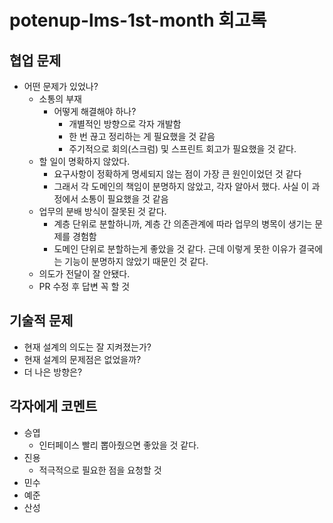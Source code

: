# potenup-lms-1st-month 회고록

## 협업 문제

- 어떤 문제가 있었나?
  - 소통의 부재
    - 어떻게 해결해야 하나?
      - 개별적인 방향으로 각자 개발함
      - 한 번 끊고 정리하는 게 필요했을 것 같음
      - 주기적으로 회의(스크럼) 및 스프린트 회고가 필요했을 것 같다.
  - 할 일이 명확하지 않았다.
    - 요구사항이 정확하게 명세되지 않는 점이 가장 큰 원인이었던 것 같다
    - 그래서 각 도메인의 책임이 분명하지 않았고, 각자 알아서 했다. 사실 이 과정에서 소통이 필요했을 것 같음
  - 업무의 분배 방식이 잘못된 것 같다.
    - 계층 단위로 분할하니까, 계층 간 의존관계에 따라 업무의 병목이 생기는 문제를 경험함
    - 도메인 단위로 분할하는게 좋았을 것 같다. 근데 이렇게 못한 이유가 결국에는 기능이 분명하지 않았기 때문인 것 같다.
  - 의도가 전달이 잘 안됐다.
  - PR 수정 후 답변 꼭 할 것

## 기술적 문제

- 현재 설계의 의도는 잘 지켜졌는가?
- 현재 설계의 문제점은 없었을까?
- 더 나은 방향은?

## 각자에게 코멘트

- 승엽
  - 인터페이스 빨리 뽑아줬으면 좋았을 것 같다.
- 진용
  - 적극적으로 필요한 점을 요청할 것
- 민수
- 예준
- 산성
